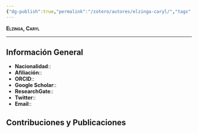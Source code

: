 ```yaml
---
{"dg-publish":true,"permalink":"/zotero/autores/elzinga-caryl/","tags":["autor","researcher"]}
---
```



<span style="font-variant:small-caps; font-weight: bold;"> Elzinga, Caryl </span>

---


## Información General

- **Nacionalidad**:: 
- **Afiliación**:: 
- **ORCID**:: 
- **Google Scholar**:: 
- **ResearchGate**:: 
- **Twitter**:: 
- **Email**::
  
## Contribuciones y Publicaciones





